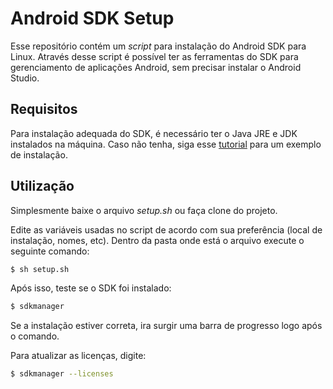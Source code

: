 # Android SDK Setup

Esse repositório contém um *script* para instalação do Android SDK para Linux. Através desse script é possível ter as ferramentas do SDK para gerenciamento de aplicações Android, sem precisar instalar o Android Studio. 

## Requisitos

Para instalação adequada do SDK, é necessário ter o Java JRE e JDK instalados na máquina. Caso não tenha, siga esse [tutorial](https://www.digitalocean.com/community/tutorials/como-instalar-o-java-com-apt-no-ubuntu-18-04-pt) para um exemplo de instalação. 

## Utilização

Simplesmente baixe o arquivo *setup.sh* ou faça clone do projeto. 

Edite as variáveis usadas no script de acordo com sua preferência (local de instalação, nomes, etc). Dentro da pasta onde está o arquivo execute o seguinte comando: 

```bash
$ sh setup.sh 
```

Após isso, teste se o SDK foi instalado: 

```bash
$ sdkmanager 
```
Se a instalação estiver correta, ira surgir uma barra de progresso logo após o comando. 

Para atualizar as licenças, digite:

```bash
$ sdkmanager --licenses
```